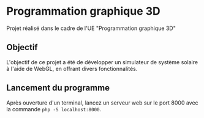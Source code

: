 # Programmation graphique 3D

Projet réalisé dans le cadre de l'UE "Programmation graphique 3D"

##  Objectif

L'objectif de ce projet a été de développer un simulateur de système solaire à l'aide de WebGL, en offrant divers fonctionnalités.

##  Lancement du programme

Après ouverture d'un terminal, lancez un serveur web sur le port 8000 avec la commande `php -S localhost:8000`.
